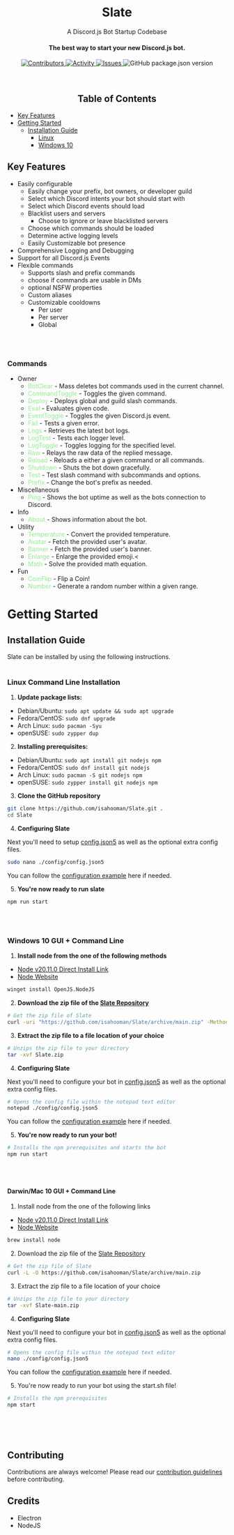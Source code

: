 <h1 align="center">
  <br>Slate<br>
</h1>
<p align="center">
  A Discord.js Bot Startup Codebase
</p>

<h4 align="center">
  The best way to start your new Discord.js bot.
</h4>

<p align="center">
  <a href="https://img.shields.io/github/contributors/isahooman/Slate" >
    <img src="https://img.shields.io/github/contributors/isahooman/Slate" alt = "Contributors"/>
  </a>
  <a href="https://github.com/isahooman/Slate/pulse">
    <img src="https://img.shields.io/github/commit-activity/m/isahooman/slate" alt = "Activity" />
  </a>
  <a href="https://img.shields.io/github/issues/isahooman/Slate" >
    <img src="https://img.shields.io/github/issues/isahooman/Slate" alt="Issues"/>
  </a>
  <img alt="GitHub package.json version" src="https://img.shields.io/github/package-json/version/isahooman/slate">
</p>
<br>
<h2 align="center">Table of Contents</h2>

- [Key Features](#key-features)
- [Getting Started](#getting-started)
  - [Installation Guide](#installation-guide)
    - [Linux](#linux-command-line-installation)
    - [Windows 10](#windows-10-gui--command-line)

## Key Features

- Easily configurable
  - Easily change your prefix, bot owners, or developer guild
  - Select which Discord intents your bot should start with
  - Select which Discord events should load
  - Blacklist users and servers
    - Choose to ignore or leave blacklisted servers
  - Choose which commands should be loaded
  - Determine active logging levels
  - Easily Customizable bot presence
- Comprehensive Logging and Debugging
- Support for all Discord.js Events
- Flexible commands
  - Supports slash and prefix commands
  - choose if commands are usable in DMs
  - optional NSFW properties
  - Custom aliases
  - Customizable cooldowns
    - Per user
    - Per server
    - Global

<br><br>

### Commands

- Owner<br>
  - <span style="color:lightgreen;">BotClear</span> - Mass deletes bot commands used in the current channel.<br>
  - <span style="color:lightgreen;">CommandToggle</span> - Toggles the given command.<br>
  - <span style="color:lightgreen;">Deploy</span> - Deploys global and guild slash commands.<br>
  - <span style="color:lightgreen;">Eval</span> - Evaluates given code.<br>
  - <span style="color:lightgreen;">EventToggle</span> - Toggles the given Discord.js event.<br>
  - <span style="color:lightgreen;">Fail</span> - Tests a given error.<br>
  - <span style="color:lightgreen;">Logs</span> - Retrieves the latest bot logs.<br>
  - <span style="color:lightgreen;">LogTest</span> - Tests each logger level.<br>
  - <span style="color:lightgreen;">LogToggle</span> - Toggles logging for the specified level.<br>
  - <span style="color:lightgreen;">Raw</span> - Relays the raw data of the replied message.<br>
  - <span style="color:lightgreen;">Reload</span> - Reloads a either a given command or all commands.<br>
  - <span style="color:lightgreen;">Shutdown</span> - Shuts the bot down gracefully.<br>
  - <span style="color:lightgreen;">Test</span> - Test slash command with subcommands and options.<br>
  - <span style="color:lightgreen;">Prefix</span> - Change the bot's prefix as needed.<br>
- Miscellaneous<br>
  - <span style="color:lightgreen;">Ping</span> - Shows the bot uptime as well as the bots connection to Discord.<br>
- Info<br>
  - <span style="color:lightgreen;">About</span> - Shows information about the bot.<br>
- Utility
  - <span style="color:lightgreen;">Temperature</span> - Convert the provided temperature.<br>
  - <span style="color:lightgreen;">Avatar</span> - Fetch the provided user's avatar.<br>
  - <span style="color:lightgreen;">Banner</span> - Fetch the provided user's banner.<br>
  - <span style="color:lightgreen;">Enlarge</span> - Enlarge the provided emoji.<<br>
  - <span style="color:lightgreen;">Math</span> - Solve the provided math equation.<br>
- Fun
  - <span style="color:lightgreen;">CoinFlip</span> - Flip a Coin!<br>
  - <span style="color:lightgreen;">Number</span> - Generate a random number within a given range.<br>

# Getting Started

## Installation Guide

Slate can be installed by using the following instructions.
<br><br>

### Linux Command Line Installation

1. **Update package lists:**

- Debian/Ubuntu: `sudo apt update && sudo apt upgrade`
- Fedora/CentOS: `sudo dnf upgrade`
- Arch Linux: `sudo pacman -Syu`
- openSUSE: `sudo zypper dup`

2. **Installing prerequisites:**

- Debian/Ubuntu: `sudo apt install git nodejs npm`
- Fedora/CentOS: `sudo dnf install git nodejs`
- Arch Linux: `sudo pacman -S git nodejs npm`
- openSUSE: `sudo zypper install git nodejs npm`

3. **Clone the GitHub repository**

```bash
git clone https://github.com/isahooman/Slate.git .
cd Slate
```

4. **Configuring Slate**

Next you'll need to setup [config.json5](./config/bot/config.json5) as well as the optional extra config files.

```bash
sudo nano ./config/config.json5
```

You can follow the [configuration example](./config/bot/README.md#configjson) here if needed.

5. **You're now ready to run slate**

```bash
npm run start
```

<br><br>

### Windows 10 GUI + Command Line

1. **Install node from the one of the following methods**

- [Node v20.11.0 Direct Install Link](https://nodejs.org/dist/v20.11.0/node-v20.11.0-x64.msi)
- [Node Website](https://nodejs.org/en)

```bash
winget install OpenJS.NodeJS
```

2. **Download the zip file of the [Slate Repository](https://github.com/isahooman/Slate/archive/refs/heads/main.zip)**

```bash
# Get the zip file of Slate
curl -uri "https://github.com/isahooman/Slate/archive/main.zip" -Method "GET" -Outfile "Slate.zip"
```

3. **Extract the zip file to a file location of your choice**

```bash
# Unzips the zip file to your directory
tar -xvf Slate.zip
```

4. **Configuring Slate**

Next you'll need to configure your bot in [config.json5](./config/bot/config.json5) as well as the optional extra config files.

```sh
# Opens the config file within the notepad text editor
notepad ./config/config.json5
```

You can follow the [configuration example](./config/bot/README.md#configjson) here if needed.<br>

5. **You're now ready to run your bot!**

```bash
# Installs the npm prerequisites and starts the bot
npm run start
```

<br><br>

#### Darwin/Mac 10 GUI + Command Line

1. Install node from the one of the following links

- [Node v20.11.0 Direct Install Link](https://nodejs.org/dist/v20.11.0/node-v20.11.0.pkg)
- [Node Website](https://nodejs.org/en)

```bash
brew install node
```

2. Download the zip file of the [Slate Repository](https://github.com/isahooman/Slate/archive/refs/heads/main.zip)

```bash
# Get the zip file of Slate
curl -L -O https://github.com/isahooman/Slate/archive/main.zip
```

3. Extract the zip file to a file location of your choice

```bash
# Unzips the zip file to your directory
tar -xvf Slate-main.zip
```

4. **Configuring Slate**

Next you'll need to configure your bot in [config.json5](./config/bot/config.json5) as well as the optional extra config files.

```sh
# Opens the config file within the notepad text editor
nano ./config/config.json5
```

You can follow the [configuration example](./config/bot/README.md#configjson) here if needed.<br>

5. You're now ready to run your bot using the start.sh file!

```bash
# Installs the npm prerequisites
npm start
```

<br><br><br>

## Contributing

Contributions are always welcome! Please read our [contribution guidelines](.github/CONTRIBUTING.md) before contributing.

## Credits

- Electron
- NodeJS

